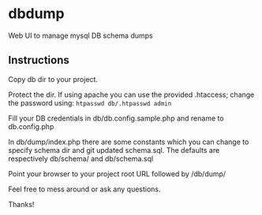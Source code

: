 # dbdump
Web UI to manage mysql DB schema dumps

## Instructions
Copy db dir to your project.

Protect the dir. If using apache you can use the provided .htaccess; change the password using:
```htpasswd db/.htpasswd admin```

Fill your DB credentials in db/db.config.sample.php and rename to db.config.php

In db/dump/index.php there are some constants which you can change to specify schema dir and git updated schema.sql. The defaults are respectively db/schema/ and db/schema.sql

Point your browser to your project root URL followed by /db/dump/

Feel free to mess around or ask any questions.

Thanks!
